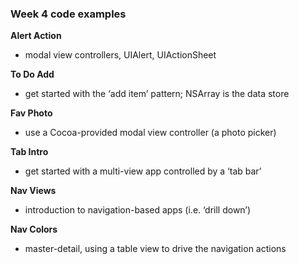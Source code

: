 ### Week 4 code examples

**Alert Action** 
- modal view controllers, UIAlert, UIActionSheet

**To Do Add** 
- get started with the ‘add item’ pattern; NSArray is the data store

**Fav Photo** 
- use a Cocoa-provided modal view controller (a photo picker)

**Tab Intro** 
- get started with a multi-view app controlled by a ‘tab bar’

**Nav Views** 
- introduction to navigation-based apps (i.e. ‘drill down’)

**Nav Colors** 
- master-detail, using a table view to drive the navigation actions
